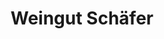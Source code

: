 ---
title: "Weingut Schäfer"
url: /neustadt-an-der-weinstrasse/weingut-schaefer/
shop: Spirituosen
---